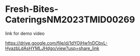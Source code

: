 # Fresh-Bites-CateringsNM2023TMID00269

link for demo video 

https://drive.google.com/file/d/1dYOjHw1nDCbvL-HyazbLdAsHYMLJHdgo/view?usp=share_link
